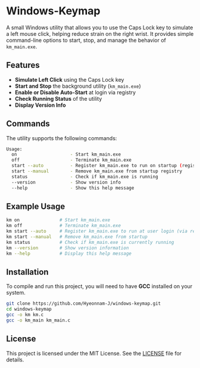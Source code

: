 # Windows-Keymap

A small Windows utility that allows you to use the Caps Lock key to simulate a left mouse click, helping reduce strain on the right wrist. It provides simple command-line options to start, stop, and manage the behavior of `km_main.exe`.

## Features

- **Simulate Left Click** using the Caps Lock key
- **Start and Stop** the background utility (`km_main.exe`)
- **Enable or Disable Auto-Start** at login via registry
- **Check Running Status** of the utility
- **Display Version Info**

## Commands

The utility supports the following commands:

```bash
Usage:
  on                    - Start km_main.exe
  off                   - Terminate km_main.exe
  start --auto          - Register km_main.exe to run on startup (registry)
  start --manual        - Remove km_main.exe from startup registry
  status                - Check if km_main.exe is running
  --version             - Show version info
  --help                - Show this help message
```

## Example Usage

```bash
km on               # Start km_main.exe
km off              # Terminate km_main.exe
km start --auto     # Register km_main.exe to run at user login (via registry)
km start --manual   # Remove km_main.exe from startup
km status           # Check if km_main.exe is currently running
km --version        # Show version information
km --help           # Display this help message
```

## Installation

To compile and run this project, you will need to have **GCC** installed on your system.

```bash
git clone https://github.com/Hyeonnam-J/windows-keymap.git
cd windows-keymap
gcc -o km km.c
gcc -o km_main km_main.c
```

## License

This project is licensed under the MIT License. See the [LICENSE](./LICENSE) file for details.